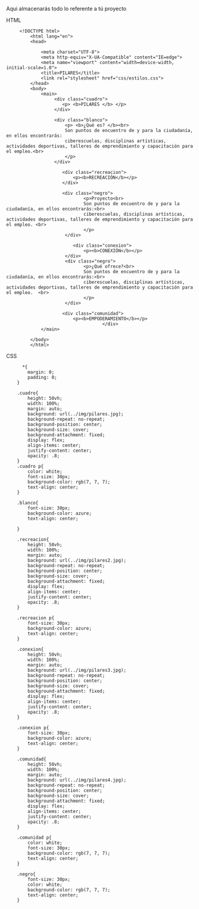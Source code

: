 Aqui almacenarás todo lo referente a tú proyecto




HTML
         
         
         <!DOCTYPE html>
             <html lang="en">
             <head>

                 <meta charset="UTF-8">
                 <meta http-equiv="X-UA-Compatible" content="IE=edge">
                 <meta name="viewport" content="width=device-width, initial-scale=1.0">
                 <title>PILARES</title>
                 <link rel="stylesheet" href="css/estilos.css">
             </head>
             <body>
                 <main>
                      <div class="cuadro">
                         <p> <b>PILARES </b> </p>
                      </div>

                      <div class="blanco">
                          <p> <b>¿Qué es? </b><br>
                          Son puntos de encuentro de y para la ciudadanía, en ellos encontrarás: 
                          ciberescuelas, disciplinas artísticas, actividades deportivas, talleres de emprendimiento y capacitación para el empleo.<br>
                          </p>
                      </div>

                         <div class="recreacion"> 
                             <p><b>RECREACIÓN</b></p>
                         </div>  

                         <div class="negro">
                                 <p>Proyecto<br>
                                 Son puntos de encuentro de y para la ciudadanía, en ellos encontrarás:<br>
                                 ciberescuelas, disciplinas artísticas, actividades deportivas, talleres de emprendimiento y capacitación para el empleo. <br>
                                 </p>
                          </div>

                             <div class="conexion">
                                 <p><b>CONEXIÓN</b></p>
                          </div>
                          <div class="negro">
                                 <p>¿Qué ofrece?<br>
                                 Son puntos de encuentro de y para la ciudadanía, en ellos encontrarás:<br>
                                 ciberescuelas, disciplinas artísticas, actividades deportivas, talleres de emprendimiento y capacitación para el empleo.  <br>
                                 </p>
                          </div>

                         <div class="comunidad">
                             <p><b>EMPODERAMIENTO</b></p>
                                        </div>  
                 </main>

             </body>
             </html>
             
  CSS
  
          *{
            margin: 0;
            padding: 0;
        }

        .cuadro{
            height: 50vh;
            width: 100%;
            margin: auto;
            background: url(../img/pilares.jpg);
            background-repeat: no-repeat;
            background-position: center;
            background-size: cover;
            background-attachment: fixed;
            display: flex;
            align-items: center;
            justify-content: center;
            opacity: .8;
        }
        .cuadro p{
            color: white;
            font-size: 30px;
            background-color: rgb(7, 7, 7);
            text-align: center;
        }

        .blanco{
            font-size: 30px;
            background-color: azure;
            text-align: center;

        }

        .recreacion{
            height: 50vh;
            width: 100%;
            margin: auto;
            background: url(../img/pilares2.jpg);
            background-repeat: no-repeat;
            background-position: center;
            background-size: cover;
            background-attachment: fixed;
            display: flex;
            align-items: center;
            justify-content: center;
            opacity: .8;
        }

        .recreacion p{
            font-size: 30px;
            background-color: azure;
            text-align: center;
        }

        .conexion{
            height: 50vh;
            width: 100%;
            margin: auto;
            background: url(../img/pilares3.jpg);
            background-repeat: no-repeat;
            background-position: center;
            background-size: cover;
            background-attachment: fixed;
            display: flex;
            align-items: center;
            justify-content: center;
            opacity: .8;
        }

        .conexion p{
            font-size: 30px;
            background-color: azure;
            text-align: center;
        }

        .comunidad{
            height: 50vh;
            width: 100%;
            margin: auto;
            background: url(../img/pilares4.jpg);
            background-repeat: no-repeat;
            background-position: center;
            background-size: cover;
            background-attachment: fixed;
            display: flex;
            align-items: center;
            justify-content: center;
            opacity: .8;
        }

        .comunidad p{
            color: white;
            font-size: 30px;
            background-color: rgb(7, 7, 7);
            text-align: center;
        }

        .negro{
            font-size: 30px;
            color: white;
            background-color: rgb(7, 7, 7);
            text-align: center;
        }    
